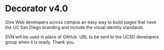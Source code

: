 Decorator v4.0
=========

Give Web developers across campus an easy way to build pages that have the UC San Diego branding and include the visual identity standards.

SVN will be used in place of GitHub. URL to be sent to the UCSD developers group when it is ready. Thank you.
